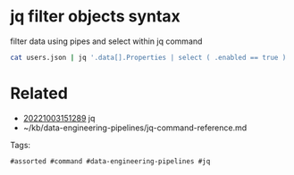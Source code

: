 # jq filter objects syntax
filter data using pipes and select within jq command
```bash
cat users.json | jq '.data[].Properties | select ( .enabled == true ) | .name'
```

# Related

- [20221003151289](/zet/20221003151289/README.md) jq
- ~/kb/data-engineering-pipelines/jq-command-reference.md

Tags:

    #assorted #command #data-engineering-pipelines #jq
